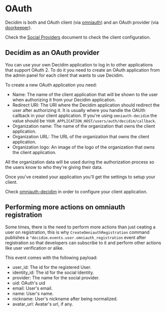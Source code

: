 # OAuth

Decidim is both and OAuth client (via [omniauth](https://github.com/omniauth/omniauth)) and an OAuth provider (via [doorkeeper](https://github.com/doorkeeper-gem/doorkeeper)).

Check the [Social Providers](https://github.com/decidim/decidim/blob/master/docs/services/social_providers.md) document to check the client configuration.

## Decidim as an OAuth provider

You can use your own Decidim application to log in to other applications that support OAuth 2. To do it you need to create an OAuth application from the admin panel for each client that wants to use Decidim.

To create a new OAuth application you need:

* Name: The name of the client application that will be shown to the user when authorizing it from your Decidim application.
* Redirect URI: The URI where the Decidim application should redirect the user after authorizing it. It is usually where you handle the OAUth callback in your client application. If you're using `omniauth-decidim` the value should be `YOUR_APPLICATION_HOST/users/auth/decidim/callback`.
* Organization name: The name of the organization that owns the client application.
* Organization URL: The URL of the organization that owns the client application.
* Organization logo: An image of the logo of the organization that owns the client application.

All the organization data will be used during the authorization process so the users know to who they're giving their data.

Once you've created your application you'll get the settings to setup your client.

Check [omniauth-decidim](https://github.com/decidim/omniauth-decidim) in order to configure your client application.

##  Performing more actions on omniauth registration

Some times, there is the need to perform more actions than just ceating a user on registration, this is why `CreateOmniauthRegistration` command publishes a `"decidim.events.user.omniauth_registration` event after registration so that developers can subscribe to it and perform other actions like user verification or alike.

This event comes with the following payload:

- user_id: The id for the registered User.
- identity_id: The id for the social Identity.
- provider: The name for the social provider.
- uid: OAuth's uid
- email: User's email.
- name: User's name.
- nickname: User's nickname after being normalized.
- avatar_url: Avatar's url, if any.
